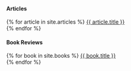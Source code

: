 #### Articles
{% for article in site.articles %}
  <a href="{{ article.url }}">{{ article.title }}</a>  
{% endfor %}

#### Book Reviews
{% for book in site.books %}
  <a href="{{ book.url }}">{{ book.title }}</a>  
{% endfor %}
